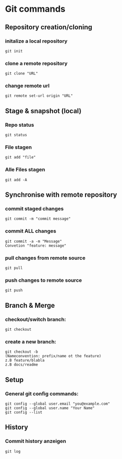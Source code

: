 # Git commands 

## Repository creation/cloning
### initalize a local repository
`git init`
### clone a remote repository
`git clone "URL"`
### change remote url
`git remote set-url origin "URL"`

## Stage & snapshot (local)
### Repo status
`git status`
### File stagen
`git add "file"`
### Alle Files stagen
`git add -A`

## Synchronise with remote repository
### commit staged changes
`git commit -m "commit message"`
### commit ALL changes
```
git commit -a -m "Message"
Convetion "feature: message"
```
### pull changes from remote source
`git pull`
### push changes to remote source
`git push `

## Branch & Merge
### checkout/switch branch:
`git checkout`
### create a new branch:
```
git checkout -b
(Nameconvention: prefix/name ot the feature)
z.B feature/blabla
z.B docs/readme
```

## Setup
### General git config commands:
`git config --global user.email "you@example.com"`<br>
`git config --global user.name "Your Name"`<br>
`git config --list`

## History

### Commit history anzeigen<br>
`git log` 


